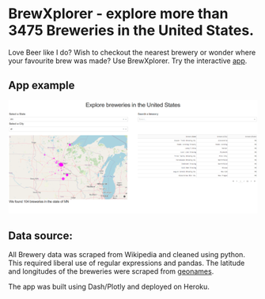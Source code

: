 # BrewXplorer - explore more than 3475 Breweries in the United States.

Love Beer like I do? Wish to checkout the nearest brewery or wonder where your favourite brew was made? Use BrewXplorer.
Try the interactive [app](https://brewxplorer2.herokuapp.com/).

## App example
![alt text](https://github.com/NikhilTilak/BrewXplorer/blob/main/data/BrewExplorer_app_example.png)

## Data source:
All Brewery data was scraped from Wikipedia and cleaned using python. This required liberal use of regular expressions and pandas. The latitude and longitudes of the breweries were scraped from [geonames](http://www.geonames.org/).

The app was built using Dash/Plotly and deployed on Heroku.
